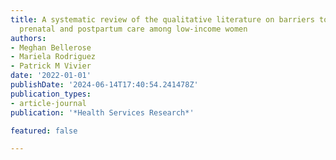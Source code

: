 ```yaml
---
title: A systematic review of the qualitative literature on barriers to high‐quality
  prenatal and postpartum care among low‐income women
authors:
- Meghan Bellerose
- Mariela Rodriguez
- Patrick M Vivier
date: '2022-01-01'
publishDate: '2024-06-14T17:40:54.241478Z'
publication_types:
- article-journal
publication: '*Health Services Research*'

featured: false

---
```

